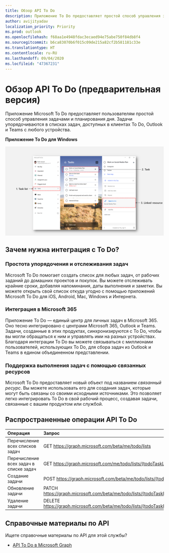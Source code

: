```yaml
---
title: Обзор API To Do
description: Приложение To Do предоставляет простой способ управления задачами и планирования дня
author: avijityadav
localization_priority: Priority
ms.prod: outlook
ms.openlocfilehash: f68aa1e4948fdac3ecaed94e75abe750f84db8f4
ms.sourcegitcommit: b6ca83070b6f015c09de215a82cf2b581181c33e
ms.translationtype: HT
ms.contentlocale: ru-RU
ms.lasthandoff: 09/04/2020
ms.locfileid: "47367231"
---
```

# <a name="to-do-api-overview-preview"></a>Обзор API To Do (предварительная версия)
Приложение Microsoft To Do предоставляет пользователям простой способ управления задачами и планирования дня. Задачи упорядочиваются в списках задач, доступных в клиентах To Do, Outlook и Teams с любого устройства.

**Приложение To Do для Windows**

![Снимок экрана: приложение Microsoft To Do для Windows](./images/todo-windows-app.png "Изображение приложения Microsoft To Do для Windows")

## <a name="why-integrate-with-to-do"></a>Зачем нужна интеграция с To Do?

### <a name="ease-of-organizing-and-tracking-tasks"></a>Простота упорядочения и отслеживания задач
Microsoft To Do помогает создать список для любых задач, от рабочих заданий до домашних проектов и покупок. Вы можете отслеживать крайние сроки, добавляя напоминания, даты выполнения и заметки. Вы можете открыть свой список откуда угодно с помощью приложений Microsoft To Do для iOS, Android, Mac, Windows и Интернета. 

### <a name="integrate-across-microsoft-365"></a>Интеграция в Microsoft 365
Приложение To Do — единый центр для личных задач в Microsoft 365. Оно тесно интегрировано с центрами Microsoft 365, Outlook и Teams. Задачи, созданные в этих продуктах, синхронизируются с To Do, чтобы вы могли обращаться к ним и управлять ими на разных устройствах. Благодаря интеграции To Do вы можете связываться с миллионами пользователей, использующих To Do, для сбора задач из Outlook и Teams в едином объединенном представлении.  

### <a name="support-task-completion-using-linked-resources"></a>Поддержка выполнения задач с помощью связанных ресурсов
Microsoft To Do предоставляет новый объект под названием _связанный ресурс_. Вы можете использовать его для создания задач, которые могут быть связаны со своими исходными источниками. Это позволяет легко интегрировать To Do в свой рабочий процесс, создавая задачи, связанные с вашим продуктом или службой. 

## <a name="common-to-do-api-operations"></a>Распространенные операции API To Do

|Операция|Запрос|
|:--------|:--|
| Перечисление всех списков задач | GET https://graph.microsoft.com/beta/me/todo/lists |
| Перечисление всех задач в списке задач | GET https://graph.microsoft.com/me/todo/lists/{todoTaskListId}/tasks |
| Создание задачи | POST https://graph.microsoft.com/beta/me/todo/lists/{todoTaskListId}/tasks |
| Обновление задачи | PATCH https://graph.microsoft.com/beta/me/todo/lists/{todoTaskListId}/tasks/{todoTaskId} |
| Удаление задачи | DELETE https://graph.microsoft.com/beta/me/todo/lists/{todoTaskListId}/tasks/{todoTaskId} |

## <a name="api-reference"></a>Справочные материалы по API
Ищете справочные материалы по API для этой службы?

- [API To Do в Microsoft Graph](/graph/api/resources/todo-overview?view=graph-rest-beta)
